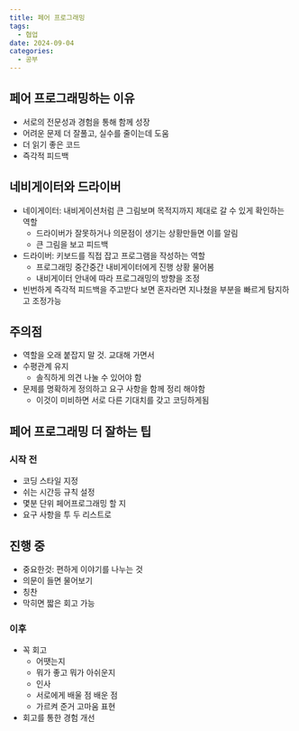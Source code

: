 ```yaml
---
title: 페어 프로그래밍
tags:
  - 협업
date: 2024-09-04
categories:
  - 공부
---
```


## 페어 프로그래밍하는 이유

- 서로의 전문성과 경험을 통해 함께 성장
- 어려운 문제 더 잘풀고, 실수를 줄이는데 도움
- 더 읽기 좋은 코드
- 즉각적 피드백

## 네비게이터와 드라이버

- 네이게이터: 내비게이션처럼 큰 그림보며 목적지까지 제대로 갈 수 있게 확인하는 역할
    - 드라이버가 잘못하거나 의문점이 생기는 상황만들면 이를 알림
    - 큰 그림을 보고 피드백
- 드라이버: 키보드를 직접 잡고 프로그램을 작성하는 역할
    - 프로그래밍 중간중간 내비게이터에게 진행 상황 물어봄
    - 내비게이터 안내에 따라 프로그래밍의 방향을 조정
- 빈번하게 즉각적 피드백을 주고받다 보면 혼자라면 지나쳤을 부분을 빠르게 탐지하고 조정가능

## 주의점

- 역할을 오래 붙잡지 말 것. 교대해 가면서
- 수평관계 유지
    - 솔직하게 의견 나눌 수 있어야 함
- 문제를 명확하게 정의하고 요구 사항을 함께 정리 해야함
    - 이것이 미비하면 서로 다른 기대치를 갖고 코딩하게됨

## 페어 프로그래밍 더 잘하는 팁

### 시작 전

- 코딩 스타일 지정
- 쉬는 시간등 규칙 설정
- 몇분 단위 페어프로그래밍 할 지
- 요구 사항을 투 두 리스트로

## 진행 중

- 중요한것: 편하게 이야기를 나누는 것
- 의문이 들면 물어보기
- 칭찬
- 막히면 짧은 회고 가능

### 이후

- 꼭 회고
    - 어땟는지
    - 뭐가 좋고 뭐가 아쉬운지
    - 인사
    - 서로에게 배울 점 배운 점
    - 가르켜 준거 고마움 표현
- 회고를 통한 경험 개선